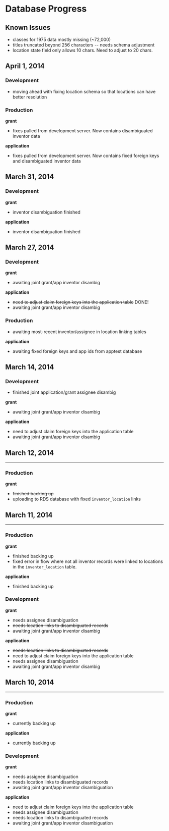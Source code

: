# Database Progress

## Known Issues
* classes for 1975 data mostly missing (~72,000) 
* titles truncated beyond 256 characters -- needs schema adjustment 
* location state field only allows 10 chars. Need to adjust to 20 chars.

## April 1, 2014

### Development

* moving ahead with fixing location schema so that locations can have better resolution

### Production

**grant**
* fixes pulled from development server. Now contains disambiguated inventor data

**application**
* fixes pulled from development server. Now contains fixed foreign keys and disambiguated inventor data

## March 31, 2014

### Development

**grant**
* inventor disambiguation finished

**application**

* inventor disambiguation finished

## March 27, 2014

### Development

**grant**
* awaiting joint grant/app inventor disambig

**application**
* ~~need to adjust claim foreign keys into the application table~~ DONE!
* awaiting joint grant/app inventor disambig

### Production

* awaiting most-recent inventor/assignee in location linking tables

**application**
* awaiting fixed foreign keys and app ids from apptest database


## March 14, 2014

### Development
* finished joint application/grant assignee disambig

**grant**
* awaiting joint grant/app inventor disambig

**application**
* need to adjust claim foreign keys into the application table
* awaiting joint grant/app inventor disambig


## March 12, 2014
-----------------
### Production
**grant**
* ~~finished backing up~~
* uploading to RDS database with fixed `inventor_location` links

## March 11, 2014
-----------------

### Production
**grant**
* finished backing up
* fixed error in flow where not all inventor records were linked to locations in the `inventor_location` table. 

**application**
* finished backing up

### Development
**grant**
* needs assignee disambiguation
* ~~needs location links to disambiguated records~~
* awaiting joint grant/app inventor disambig

**application**
* ~~needs location links to disambiguated records~~
* need to adjust claim foreign keys into the application table
* needs assignee disambiguation
* awaiting joint grant/app inventor disambig


## March 10, 2014
-----------------

### Production
**grant**
* currently backing up

**application**
* currently backing up

### Development
**grant**
* needs assignee disambiguation
* needs location links to disambiguated records
* awaiting joint grant/app inventor disambiguation

**application**
* need to adjust claim foreign keys into the application table
* needs assignee disambiguation
* needs location links to disambiguated records
* awaiting joint grant/app inventor disambiguation
